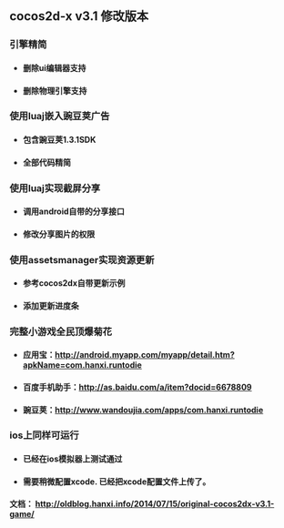## cocos2d-x v3.1 修改版本

### 引擎精简

* #### 删除ui编辑器支持

* #### 删除物理引擎支持

### 使用luaj嵌入豌豆荚广告

* #### 包含豌豆荚1.3.1SDK

* #### 全部代码精简

### 使用luaj实现截屏分享

* #### 调用android自带的分享接口

* #### 修改分享图片的权限

### 使用assetsmanager实现资源更新

* #### 参考cocos2dx自带更新示例

* #### 添加更新进度条

### 完整小游戏全民顶爆菊花

* #### 应用宝：<http://android.myapp.com/myapp/detail.htm?apkName=com.hanxi.runtodie>

* #### 百度手机助手：<http://as.baidu.com/a/item?docid=6678809>

* #### 豌豆荚：<http://www.wandoujia.com/apps/com.hanxi.runtodie>

### ios上同样可运行

* #### 已经在ios模拟器上测试通过

* #### 需要稍微配置xcode. 已经把xcode配置文件上传了。

#### 文档： <http://oldblog.hanxi.info/2014/07/15/original-cocos2dx-v3.1-game/>
